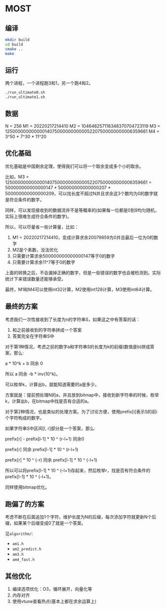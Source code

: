 # MOST

## 编译

```sh
mkdir build
cd build
cmake ..
make
```

## 运行

两个进程，一个进程跑3和1，另一个跑4和2。

```sh
./run_ultimate0.sh
./run_ultimate1.sh
```

## 数据

N  = 256
M1 = 20220217214410
M2 = 104648257118348370704723119
M3 = 125000000000000140750000000000052207500000000006359661
M4 = 3^50 * 7^30 * 11^20

## 优化基础

优化基础是中国剩余定理，使得我们可以将一个取余变成多个小的取余。

比如，M3 = 125000000000000140750000000000052207500000000006359661 = 500000000000000147 * 500000000000000207 * 500000000000000209，可以找长度不超过N并且求余这3个数均为0的数字就是符合条件的数字。

同样，可以发现接收到的数据流并不是等概率的(如果每一位都是0到9均匀随机，实际上很难生成符合条件的数字)。

所以，可以尽量省一些计算量，比如：

1. M1 = 20220217214410，变成计算求余20079859为0并且最后一位为0的数字
2. M2是个素数，没法优化
3. 只需要计算求余500000000000000147等于0的数字
4. 只需要计算求余11^7等于0的数字

上面的转换之后，不会漏掉正确的数字，但是一些错误的数字也会被检测到。实际统计下来错误数量还能够承受。

最终，M1和M4可以使用int32计算，M2使用int128计算，M3使用int64计算。

## 最终的方案

考虑我们一次性接收到了长度为n的字符串S，如果这之中有答案的话：

1. 和之前接收到的字符串拼成一个答案
2. 答案完全在字符串S中

对于第1种情况，考虑之前的数字a和字符串S的长度为k的前缀(数值是b)拼成答案，那么:

a * 10^k + b 同余 0

所以 a 同余 -b * inv(10^k)。

可以枚举k，计算出b，就能知道需要的a是多少。

方案就是：提前预处理N的a，并且放到bitmap中，接收到新字符串的时候，枚举k，计算出b，在bitmap中找是否有合适的a。

对于第2种情况，也是类似的处理方案。为了讨论方便，使用prefix[i]表示S的前i个字符构成的数字。

如果字符串S中区间[l, r]部分是一个答案，那么:

prefix[r] - prefix[l-1] * 10 ^ (r-l+1) 同余0

prefix[r] 同余 prefix[l-1] * 10 ^ (r-l+1)

prefix[r] * 10 ^ (-r) 同余 prefix[l-1] * 10 ^ (-l+1)

所以可以将prefix[l-1] * 10 ^ (-l+1)存起来，然后枚举r，找是否有符合条件的prefix[l-1] * 10 ^ (-l+1)。

同样使用bitmap优化。

## 跑偏了的方案

考虑不断在后面追加1个字符，维护长度为N的后缀，每次添加字符就更新N个后缀，如果某个后缀变成0了就是一个答案。

见`algorithm/`:

- `am1.h`
- `am2_predict.h`
- `am3.h`
- `am4_fast.h`

## 其他优化

1. 编译选项优化：O3，循环展开，向量化等
2. 内存对齐
3. 使用vtune查看热点(基本上都在求余运算上)
